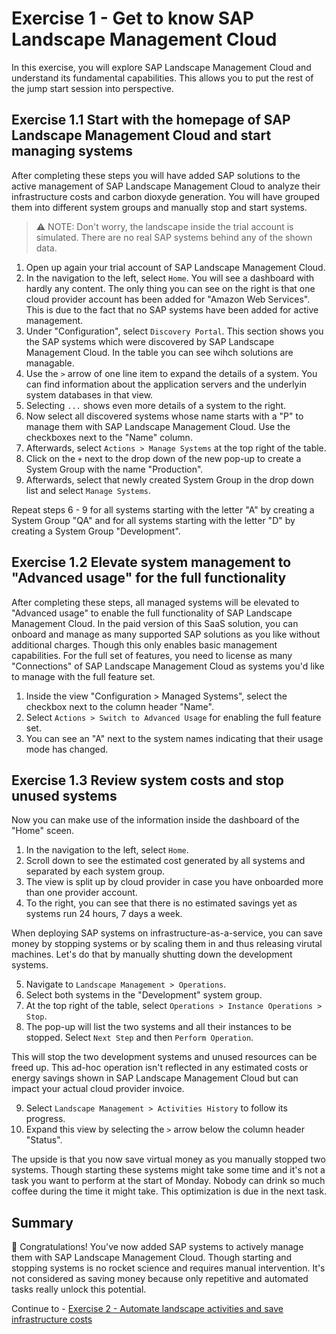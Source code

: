 # Exercise 1 - Get to know SAP Landscape Management Cloud

In this exercise, you will explore SAP Landscape Management Cloud and understand its fundamental capabilities. This allows you to put the rest of the jump start session into perspective.

## Exercise 1.1 Start with the homepage of SAP Landscape Management Cloud and start managing systems

After completing these steps you will have added SAP solutions to the active management of SAP Landscape Management Cloud to analyze their infrastructure costs and carbon dioxyde generation. You will have grouped them into different system groups and manually stop and start systems.

> ⚠ NOTE: Don't worry, the landscape inside the trial account is simulated. There are no real SAP systems behind any of the shown data.

1. Open up again your trial account of SAP Landscape Management Cloud.
2. In the navigation to the left, select `Home`. You will see a dashboard with hardly any content. The only thing you can see on the right is that one cloud provider account has been added for "Amazon Web Services". This is due to the fact that no SAP systems have been added for active management.
3. Under "Configuration", select `Discovery Portal`. This section shows you the SAP systems which were discovered by SAP Landscape Management Cloud. In the table you can see wihch solutions are managable. 
4. Use the `>` arrow of one line item to expand the details of a system. You can find information about the application servers and the underlyin system databases in that view. 
5. Selecting `...` shows even more details of a system to the right.
6. Now select all discovered systems whose name starts with a "P" to manage them with SAP Landscape Management Cloud. Use the checkboxes next to the "Name" column.  
7. Afterwards, select `Actions > Manage Systems` at the top right of the table.
8. Click on the `+` next to the drop down of the new pop-up to create a System Group with the name "Production".
9. Afterwards, select that newly created System Group in the drop down list and select `Manage Systems`.

Repeat steps 6 - 9 for all systems starting with the letter "A" by creating a System Group "QA" and for all systems starting with the letter "D" by creating a System Group "Development". 

## Exercise 1.2 Elevate system management to "Advanced usage" for the full functionality

After completing these steps, all managed systems will be elevated to "Advanced usage" to enable the full functionality of SAP Landscape Management Cloud. In the paid version of this SaaS solution, you can onboard and manage as many supported SAP solutions as you like without additional charges. Though this only enables basic management capabilities. For the full set of features, you need to license as many "Connections" of SAP Landscape Management Cloud as systems you'd like to manage with the full feature set. 

1. Inside the view "Configuration > Managed Systems", select the checkbox next to the column header "Name".
2. Select `Actions > Switch to Advanced Usage` for enabling the full feature set.
3. You can see an "A" next to the system names indicating that their usage mode has changed. 

## Exercise 1.3 Review system costs and stop unused systems

Now you can make use of the information inside the dashboard of the "Home" sceen.

1. In the navigation to the left, select `Home`.
2. Scroll down to see the estimated cost generated by all systems and separated by each system group.
3. The view is split up by cloud provider in case you have onboarded more than one provider account. 
4. To the right, you can see that there is no estimated savings yet as systems run 24 hours, 7 days a week. 

When deploying SAP systems on infrastructure-as-a-service, you can save money by stopping systems or by scaling them in and thus releasing virutal machines. Let's do that by manually shutting down the development systems.

5. Navigate to `Landscape Management > Operations`. 
6. Select both systems in the "Development" system group.
7. At the top right of the table, select `Operations > Instance Operations > Stop`.
8. The pop-up will list the two systems and all their instances to be stopped. Select `Next Step` and then `Perform Operation`.

This will stop the two development systems and unused resources can be freed up. This ad-hoc operation isn't reflected in any estimated costs or energy savings shown in SAP Landscape Management Cloud but can impact your actual cloud provider invoice.

9. Select `Landscape Management > Activities History` to follow its progress. 
10. Expand this view by selecting the `>` arrow below the column header "Status".

The upside is that you now save virtual money as you manually stopped two systems. Though starting these systems might take some time and it's not a task you want to perform at the start of Monday. Nobody can drink so much coffee during the time it might take. This optimization is due in the next task.

## Summary

🎉 Congratulations! You've now added SAP systems to actively manage them with SAP Landscape Management Cloud. Though starting and stopping systems is no rocket science and requires manual intervention. It's not considered as saving money because only repetitive and automated tasks really unlock this potential.

Continue to - [Exercise 2 - Automate landscape activities and save infrastructure costs](../ex2/README.md)

